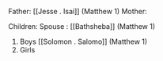 Father: [[Jesse . Isai]] (Matthew 1)
Mother: 

Children:
Spouse : [[Bathsheba]] (Matthew 1)
1) Boys
	[[Solomon . Salomo]] (Matthew 1)
2) Girls
	